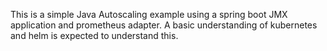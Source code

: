 This is a simple Java Autoscaling example using a spring boot JMX application and prometheus adapter.
A basic understanding of kubernetes and helm is expected to understand this.
